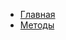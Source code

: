 <!-- docs/_sidebar.md -->

- [Главная](/)
- [Методы](pipeline.md "Методы - вычислительный конвейер")